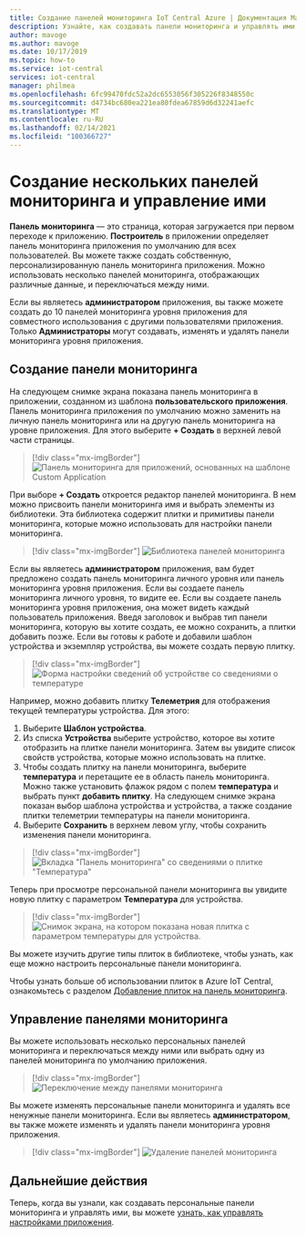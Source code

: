 ```yaml
---
title: Создание панелей мониторинга IoT Central Azure | Документация Майкрософт
description: Узнайте, как создавать панели мониторинга и управлять ими.
author: mavoge
ms.author: mavoge
ms.date: 10/17/2019
ms.topic: how-to
ms.service: iot-central
services: iot-central
manager: philmea
ms.openlocfilehash: 6fc99470fdc52a2dc6553056f305226f8348550c
ms.sourcegitcommit: d4734bc680ea221ea80fdea67859d6d32241aefc
ms.translationtype: MT
ms.contentlocale: ru-RU
ms.lasthandoff: 02/14/2021
ms.locfileid: "100366727"
---
```

# <a name="create-and-manage-multiple-dashboards"></a>Создание нескольких панелей мониторинга и управление ими

**Панель мониторинга** — это страница, которая загружается при первом переходе к приложению. **Построитель** в приложении определяет панель мониторинга приложения по умолчанию для всех пользователей. Вы можете также создать собственную, персонализированную панель мониторинга приложения. Можно использовать несколько панелей мониторинга, отображающих различные данные, и переключаться между ними.

Если вы являетесь **администратором** приложения, вы также можете создать до 10 панелей мониторинга уровня приложения для совместного использования с другими пользователями приложения. Только **Администраторы** могут создавать, изменять и удалять панели мониторинга уровня приложения.  

## <a name="create-dashboard"></a>Создание панели мониторинга

На следующем снимке экрана показана панель мониторинга в приложении, созданном из шаблона **пользовательского приложения**. Панель мониторинга приложения по умолчанию можно заменить на личную панель мониторинга или на другую панель мониторинга на уровне приложения. Для этого выберите **+ Создать** в верхней левой части страницы.

> [!div class="mx-imgBorder"]
> ![Панель мониторинга для приложений, основанных на шаблоне Custom Application](media/howto-create-personal-dashboards/dashboard-custom-app.png)

При выборе **+ Создать** откроется редактор панелей мониторинга. В нем можно присвоить панели мониторинга имя и выбрать элементы из библиотеки. Эта библиотека содержит плитки и примитивы панели мониторинга, которые можно использовать для настройки панели мониторинга.

> [!div class="mx-imgBorder"]
> ![Библиотека панелей мониторинга](media/howto-create-personal-dashboards/dashboard-library.png)

Если вы являетесь **администратором** приложения, вам будет предложено создать панель мониторинга личного уровня или панель мониторинга уровня приложения. Если вы создаете панель мониторинга личного уровня, то видите ее. Если вы создаете панель мониторинга уровня приложения, она может видеть каждый пользователь приложения. Введя заголовок и выбрав тип панели мониторинга, которую вы хотите создать, ее можно сохранить, а плитки добавить позже. Если вы готовы к работе и добавили шаблон устройства и экземпляр устройства, вы можете создать первую плитку.  

> [!div class="mx-imgBorder"]
> ![Форма настройки сведений об устройстве со сведениями о температуре](media/howto-create-personal-dashboards/device-details.png)

Например, можно добавить плитку **Телеметрия** для отображения текущей температуры устройства. Для этого:

1. Выберите **Шаблон устройства**.
1. Из списка **Устройства** выберите устройство, которое вы хотите отобразить на плитке панели мониторинга. Затем вы увидите список свойств устройства, которые можно использовать на плитке.
1. Чтобы создать плитку на панели мониторинга, выберите **температура** и перетащите ее в область панель мониторинга. Можно также установить флажок рядом с полем **температура** и выбрать пункт **добавить плитку**. На следующем снимке экрана показан выбор шаблона устройства и устройства, а также создание плитки телеметрии температуры на панели мониторинга.
1. Выберите **Сохранить** в верхнем левом углу, чтобы сохранить изменения панели мониторинга.

> [!div class="mx-imgBorder"]
> ![Вкладка "Панель мониторинга" со сведениями о плитке "Температура"](media/howto-create-personal-dashboards/temperature-tile-edit.png)

Теперь при просмотре персональной панели мониторинга вы увидите новую плитку с параметром **Температура** для устройства.

> [!div class="mx-imgBorder"]
> ![Снимок экрана, на котором показана новая плитка с параметром температуры для устройства.](media/howto-create-personal-dashboards/temperature-tile-complete.png)

Вы можете изучить другие типы плиток в библиотеке, чтобы узнать, как еще можно настроить персональные панели мониторинга.

Чтобы узнать больше об использовании плиток в Azure IoT Central, ознакомьтесь с разделом [Добавление плиток на панель мониторинга](howto-add-tiles-to-your-dashboard.md).

## <a name="manage-dashboards"></a>Управление панелями мониторинга

Вы можете использовать несколько персональных панелей мониторинга и переключаться между ними или выбрать одну из панелей мониторинга по умолчанию приложения.

> [!div class="mx-imgBorder"]
> ![Переключение между панелями мониторинга](media/howto-create-personal-dashboards/switch-dashboards.png)

Вы можете изменять персональные панели мониторинга и удалять все ненужные панели мониторинга. Если вы являетесь **администратором**, вы также можете изменять и удалять панели мониторинга уровня приложения.

> [!div class="mx-imgBorder"]
> ![Удаление панелей мониторинга](media/howto-create-personal-dashboards/delete-dashboards.png)

## <a name="next-steps"></a>Дальнейшие действия

Теперь, когда вы узнали, как создавать персональные панели мониторинга и управлять ими, вы можете [узнать, как управлять настройками приложения](howto-manage-preferences.md).
